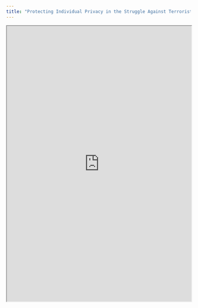 ```yaml
---
title: "Protecting Individual Privacy in the Struggle Against Terrorists: A Framework for Program Assessment"
---
```



<iframe height="750" width="100%" src="https://ewelton.github.io/ktest/wiki.html#Protecting%20Individual%20Privacy%20in%20the%20Struggle%20Against%20Terrorists:%20A%20Framework%20for%20Program%20Assessment"></iframe>
